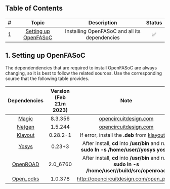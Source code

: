 ## Table of Contents 
| #  |         Topic          |   Description        | Status
|:--:|:-------------------------:|:--------------------:|:-----:|
| 1  | [Setting up OpenFASoC]()      | Installing OpenFASoC and all its dependencies |:white_check_mark:|



## 1. Setting up OpenFASoC

The dependendencies that are required to install OpenFASoC are always changing, so it is best to follow the related sources. Use the corresponding source that the following table provides. 

|  Dependencies | Version (Feb 21m 2023) |             Note                    |
|:-------------:|:----------------------:|:-----------------------------------:|
| [Magic](https://github.com/RTimothyEdwards/magic)  |8.3.356| [opencircuitdesign.com](http://opencircuitdesign.com/magic/index.html)|
| [Netgen](https://github.com/RTimothyEdwards/netgen)|1.5.244|[opencircuitdesign.com](http://opencircuitdesign.com/netgen/index.html)|
| [Klayout](https://github.com/KLayout/klayout)|0.28.2-1|If error, install the **.deb** from [klayout.de](https://www.klayout.de/build.html)|
| [Yosys](https://github.com/The-OpenROAD-Project/yosys)|0.23+3|After install, **cd** into **/usr/bin** and run: **sudo ln -s /home/user/<yosys-dir>/yosys yosys**|
| [OpenROAD](https://github.com/The-OpenROAD-Project/OpenROAD)|2.0_6760|After install, **cd** into **/usr/bin** and run: **sudo ln -s /home/user/<OpenROAD-dir>/build/src/openroad**|
| [Open_pdks](https://github.com/RTimothyEdwards/open_pdks)|1.0.378|http://opencircuitdesign.com/open_pdks/|
